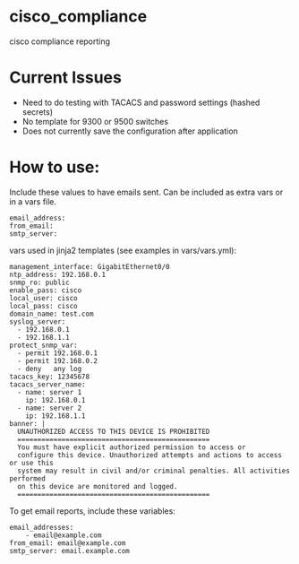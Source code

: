 # cisco_compliance

cisco compliance reporting

# Current Issues

- Need to do testing with TACACS and password settings (hashed secrets)
- No template for 9300 or 9500 switches
- Does not currently save the configuration after application

# How to use:

Include these values to have emails sent. Can be included as extra vars or in a vars file.

```
email_address:
from_email:
smtp_server:
```

vars used in jinja2 templates (see examples in vars/vars.yml):

```
management_interface: GigabitEthernet0/0
ntp_address: 192.168.0.1
snmp_ro: public
enable_pass: cisco
local_user: cisco
local_pass: cisco
domain_name: test.com
syslog_server:
  - 192.168.0.1
  - 192.168.1.1
protect_snmp_var:
  - permit 192.168.0.1
  - permit 192.168.0.2
  - deny   any log
tacacs_key: 12345678
tacacs_server_name:
  - name: server 1
    ip: 192.168.0.1
  - name: server 2
    ip: 192.168.1.1
banner: |
  UNAUTHORIZED ACCESS TO THIS DEVICE IS PROHIBITED
  ================================================
  You must have explicit authorized permission to access or
  configure this device. Unauthorized attempts and actions to access or use this
  system may result in civil and/or criminal penalties. All activities performed
  on this device are monitored and logged.
  ================================================
```

To get email reports, include these variables:

```
email_addresses:
    - email@example.com
from_email: email@example.com
smtp_server: email.example.com
```
